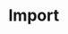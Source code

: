 <!--
author:
    - 'Jérôme Bogaerts'
created_at: '2012-04-12 19:10:59'
updated_at: '2013-03-13 14:09:45'
tags:
    - Deliveries
-->

Import
======

